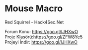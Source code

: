 # Mouse Macro
Red Squirrel - Hack4Sec.Net

Forum Konu: https://goo.gl/IJHXwO<br>
Proje Klasörü:https://goo.gl/ZFW8Ye5<br>
Projeyi İndir: https://goo.gl/IJHXwO<br>
